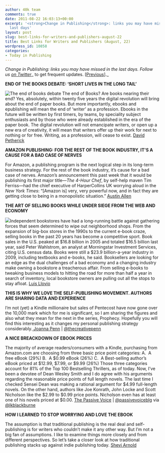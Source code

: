 ```yaml
---
author: 40k team
comments: true
date: 2011-08-22 16:03:13+00:00
excerpt: '<strong>Change in Publishing</strong>: links you may have missed in the
  last days'
layout: post
slug: best-links-for-writers-and-publishers-august-22
title: Best Links for Writers and Publishers (August, 22)
wordpress_id: 10858
categories:
- Today in Publishing
---
```


_Change in Publishing: links you may have missed in the last days.
Follow us [on Twitter](http://www.twitter.com/40kbooks)__ to get frequent updates. [[Previous](http://www.40kbooks.com/?p=10581)]._

**END OF THE BOOKS DEBATE: ‘SHORT LIVES IN THE LONG TAIL’**

![The end of books debate](http://www.40kbooks.com/wp-content/uploads/Morrison-Ewan-369x283.jpg) The end of Books? Are books nearing their end? Yes, absolutely, within twenty five years the digital revolution will bring about the end of paper books. But more importantly, ebooks and epublishing will mean the end of ‘writer’ as a profession. Ebooks in the future will be written by first timers, by teams, by speciality subject enthusiasts and by those who were already established in the era of the paper book. The digital revolution will not emancipate writers, or open up a new era of creativity, it will mean that writers offer up their work for next to nothing or for free. Writing, as a profession, will cease to exist.
[David Petherick](http://edinburghfestival.org/2011/08/22/end-of-books-debate-ewan-morrisons-short-lives-in-the-long-tail/)

**AMAZON PUBLISHING: FOR THE REST OF THE BOOK INDUSTRY, IT'S A CAUSE FOR A BAD CASE OF NERVES**

For Amazon, a publishing program is the next logical step in its long-term business strategy. For the rest of the book industry, it’s cause for a bad case of nerves. Amazon’s announcement this past week that it would be publishing its first major title—_The 4-Hour Chef_, by self-help maven Tim Ferriss—had the chief executive of HarperCollins UK worrying aloud in the _New York Times_: “[Amazon is] very, very powerful now, and in fact they are getting close to being in a monopolistic situation.”
[Austin Allen](http://bigthink.com/ideas/39844)

**THE ART OF SELLING BOOKS WHILE UNDER SIEGE FROM THE WEB AND ECONOMY**

![](http://www.40kbooks.com/wp-content/uploads/mw0821books.jpeg)Independent bookstores have had a long-running battle against gathering forces that seem determined to wipe out neighborhood shops. From the expansion of big-box stores in the 1990s to the current e-book craze, selling books in the past 20 years has become a competitive sport.
Book sales in the U.S. peaked at $16.8 billion in 2005 and totaled $16.5 billion last year, said Peter Wahlstrom, an analyst at Morningstar Investment Services, citing U.S. census data. Books were still a $23.9 billion-a-year industry in 2009, including textbooks and e-books, he said.
Booksellers are looking for an edge as the dual challenges of a bad economy and a changing industry make owning a bookstore a treacherous affair.
From selling e-books to tweaking business models to hitting the road for more than half a year in search of inventory, local bookstore owners are pulling out all the stops to stay afloat.
[Luis Llovio](http://www2.timesdispatch.com/business/2011/aug/21/tdmony01-the-art-of-selling-books-ar-1251411/)

**THIS IS WHY WE LOVE THE SELF-PUBLISHING MOVEMENT. AUTHORS ARE SHARING DATA AND EXPERIENCE**


I’m not (yet) a Kindle millionaire but sales of Pentecost have now gone over the 10,000 mark which for me is significant, so I am sharing the figures and also what they mean for the next in the series, Prophecy. Hopefully you will find this interesting as it changes my personal publishing strategy considerably.[
Joanna Penn](http://j.mp/qpXR0m) | [@thecreativepenn](http://twitter.com/thecreativepenn)




**A NICE BREACKDOWN OF EBOOK PRICES**




The majority of average readers/consumers with a Kindle, purchasing from Amazon.com are choosing from three basic price point categories:
A.  A free eBook (29%)
B.  A $0.99 eBook (26%)
C.  A Best-selling author’s eBook priced at $12.99, $7.99, or $9.99 (26%)
Those three categories account for 81% of the Top 100 Bestselling Thrillers, as of today.
Now, I’ve been a devotee of Dean Wesley Smith and I do agree with his arguments regarding the reasonable price points of full length novels. The last time I checked Sensei Dean was making a rational argument for $4.99 full-length novels.
On the other hand, authors like Joe Konrath, John Locke and Scott Nicholson like the $2.99 to $0.99 price points. Nicholson even has at least one of his novels priced at $0.00.
[The Passive Voice](http://t.co/jNlIVwT) | [@passivevoiceblg](http://twitter.com/passivevoiceblg) via [@lkblackburne](http://twitter.com/lkblackburne)




**HOW I LEARNED TO STOP WORRYING AND LOVE THE EBOOK**




The assumption is that traditional publishing is the real deal and self-publishing is for writers who couldn’t make it any other way. But I’m not a big fan of assumptions. I like to examine things more closely and from different perspectives. So let’s take a closer look at how traditional publishing stacks up against indie publishing today.
[Shevi Arnold](http://j.mp/p8tyme)



